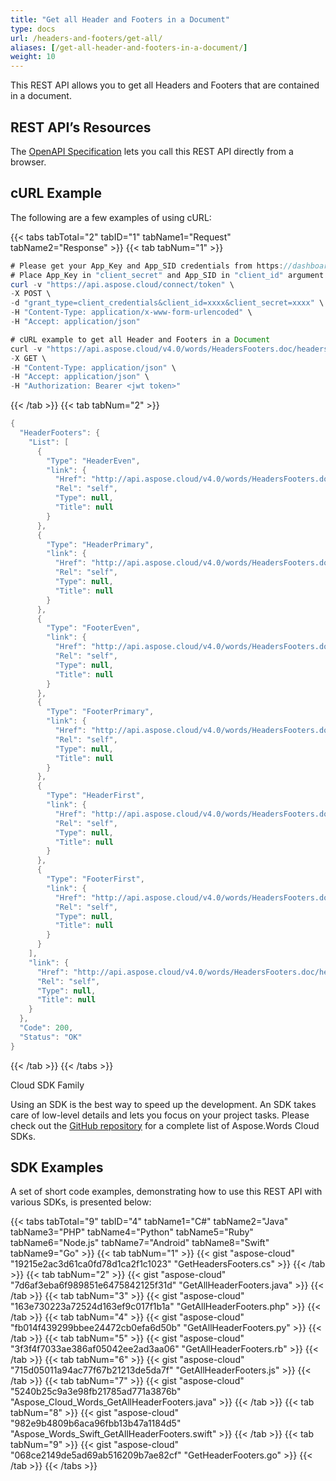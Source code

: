 ```yaml
---
title: "Get all Header and Footers in a Document"
type: docs
url: /headers-and-footers/get-all/
aliases: [/get-all-header-and-footers-in-a-document/]
weight: 10
---
```


This REST API allows you to get all Headers and Footers that are contained in a document.

## REST API’s Resources

The [OpenAPI Specification](https://apireference.aspose.cloud/words/#/HeadersFooters/GetHeaderFooters) lets you call this REST API directly from a browser.

## cURL Example

The following are a few examples of using cURL:

{{< tabs tabTotal="2" tabID="1" tabName1="Request" tabName2="Response" >}}
{{< tab tabNum="1" >}}

```JAVA
# Please get your App_Key and App_SID credentials from https://dashboard.aspose.cloud/#/apps.
# Place App_Key in "client_secret" and App_SID in "client_id" argument.
curl -v "https://api.aspose.cloud/connect/token" \
-X POST \
-d "grant_type=client_credentials&client_id=xxxx&client_secret=xxxx" \
-H "Content-Type: application/x-www-form-urlencoded" \
-H "Accept: application/json"

# cURL example to get all Header and Footers in a Document
curl -v "https://api.aspose.cloud/v4.0/words/HeadersFooters.doc/headersfooters" \
-X GET \
-H "Content-Type: application/json" \
-H "Accept: application/json" \
-H "Authorization: Bearer <jwt token>"
```

{{< /tab >}}
{{< tab tabNum="2" >}}

```JAVA
{
  "HeaderFooters": {
    "List": [
      {
        "Type": "HeaderEven",
        "link": {
          "Href": "http://api.aspose.cloud/v4.0/words/HeadersFooters.doc/sections/0/headersfooters/0",
          "Rel": "self",
          "Type": null,
          "Title": null
        }
      },
      {
        "Type": "HeaderPrimary",
        "link": {
          "Href": "http://api.aspose.cloud/v4.0/words/HeadersFooters.doc/sections/0/headersfooters/1",
          "Rel": "self",
          "Type": null,
          "Title": null
        }
      },
      {
        "Type": "FooterEven",
        "link": {
          "Href": "http://api.aspose.cloud/v4.0/words/HeadersFooters.doc/sections/0/headersfooters/2",
          "Rel": "self",
          "Type": null,
          "Title": null
        }
      },
      {
        "Type": "FooterPrimary",
        "link": {
          "Href": "http://api.aspose.cloud/v4.0/words/HeadersFooters.doc/sections/0/headersfooters/3",
          "Rel": "self",
          "Type": null,
          "Title": null
        }
      },
      {
        "Type": "HeaderFirst",
        "link": {
          "Href": "http://api.aspose.cloud/v4.0/words/HeadersFooters.doc/sections/0/headersfooters/4",
          "Rel": "self",
          "Type": null,
          "Title": null
        }
      },
      {
        "Type": "FooterFirst",
        "link": {
          "Href": "http://api.aspose.cloud/v4.0/words/HeadersFooters.doc/sections/0/headersfooters/5",
          "Rel": "self",
          "Type": null,
          "Title": null
        }
      }
    ],
    "link": {
      "Href": "http://api.aspose.cloud/v4.0/words/HeadersFooters.doc/headersfooters",
      "Rel": "self",
      "Type": null,
      "Title": null
    }
  },
  "Code": 200,
  "Status": "OK"
}
```

{{< /tab >}}
{{< /tabs >}}

Cloud SDK Family

Using an SDK is the best way to speed up the development. An SDK takes care of low-level details and lets you focus on your project tasks. Please check out the [GitHub repository](https://github.com/aspose-words-cloud) for a complete list of Aspose.Words Cloud SDKs.

## SDK Examples

A set of short code examples, demonstrating how to use this REST API with various SDKs, is presented below:

{{< tabs tabTotal="9" tabID="4" tabName1="C#" tabName2="Java" tabName3="PHP" tabName4="Python" tabName5="Ruby" tabName6="Node.js" tabName7="Android" tabName8="Swift" tabName9="Go" >}}
{{< tab tabNum="1" >}}
{{< gist "aspose-cloud" "19215e2ac3d61ca0fd78d1ca2f1c1023" "GetHeadersFooters.cs" >}}
{{< /tab >}}
{{< tab tabNum="2" >}}
{{< gist "aspose-cloud" "7d6af3eba6f989851e6475842125f31d" "GetAllHeaderFooters.java" >}}
{{< /tab >}}
{{< tab tabNum="3" >}}
{{< gist "aspose-cloud" "163e730223a72524d163ef9c017f1b1a" "GetAllHeaderFooters.php" >}}
{{< /tab >}}
{{< tab tabNum="4" >}}
{{< gist "aspose-cloud" "fb014f439299bbee24472cb0efa6d50b" "GetAllHeaderFooters.py" >}}
{{< /tab >}}
{{< tab tabNum="5" >}}
{{< gist "aspose-cloud" "3f3f4f7033ae386af05042ee2ad3aa06" "GetAllHeaderFooters.rb" >}}
{{< /tab >}}
{{< tab tabNum="6" >}}
{{< gist "aspose-cloud" "715d05011a94ac77f67b21213de5da7f" "GetAllHeaderFooters.js" >}}
{{< /tab >}}
{{< tab tabNum="7" >}}
{{< gist "aspose-cloud" "5240b25c9a3e98fb21785ad771a3876b" "Aspose_Cloud_Words_GetAllHeaderFooters.java" >}}
{{< /tab >}}
{{< tab tabNum="8" >}}
{{< gist "aspose-cloud" "982e9b4809b6aca96fbb13b47a1184d5" "Aspose_Words_Swift_GetAllHeaderFooters.swift" >}}
{{< /tab >}}
{{< tab tabNum="9" >}}
{{< gist "aspose-cloud" "068ce2149de5ad69ab516209b7ae82cf" "GetHeaderFooters.go" >}}
{{< /tab >}}
{{< /tabs >}}
